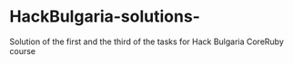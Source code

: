 HackBulgaria-solutions-
=======================

Solution of the first and the third of the tasks for Hack Bulgaria CoreRuby course

